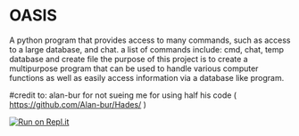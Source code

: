 # OASIS
 A python program that provides access to many commands, such as access to a large database, and chat. a list of commands include: cmd, chat, temp database and create file
 the purpose of this project is to create a multipurpose program that can be used to handle various computer functions as well as easily access information via a database like program.
 
 #credit to:
 alan-bur for not sueing me for using half his code ( https://github.com/Alan-bur/Hades/ )
 
 [![Run on Repl.it](https://repl.it/badge/github/Nightarcher3677/OASIS)](https://repl.it/github/Nightarcher3677/OASIS)
